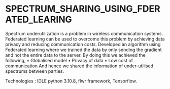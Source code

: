 # SPECTRUM_SHARING_USING_FDERATED_LEARING

Spectrum underutilization is a problem in wireless communication systems. Federated learning can be used to overcome this problem by achieving data privacy and reducing communication costs. Developed an algorithm using Federated learning where we trained the data by only sending the gradient and not the entire data to the server. By doing this we achieved the following, 
• Globalised model 
• Privacy of data 
• Low cost of communication And hence we shared the information of under-utilised spectrums between parties. 

Technologies : IDLE python 3.10.8, flwr framework, Tensorflow.
